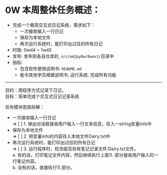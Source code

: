 # 0W 本周整体任务概述：

* 完成一个极简交互式日记系统，需求如下：
  * 一次接收输入一行日记
  * 保存为本地文件
  * 再次运行系统时，能打印出过往的所有日记
* 时限: 0wd4 ~ 1wd3
* 发布: 发布到各自仓库的`_src/om2py0w/0wex1/`目录中
* 指标:
  * 包含软件使用说明书: `README.md`
  * 能令其他学员根据说明书, 运行系统, 完成所有功能

***
目的：用程序方式记录下日记。  
目标：简单完成个交互式日记记录系统  

任务模块思路拆解：  
  * 一次接收输入一行日记  
    => [ ] 1. 弹出对话框接收用户输入一行文本信息，存入一string变量info中  
  * 保存为本地文件  
    => [ ] 2. 把变量info的内容存入本地文件Dairy.txt中  
  * 再次运行系统时，能打印出过往的所有日记  
    => [ ] 3. 运行程序时，检测是否存有笔记记录文件:Dairy.txt文件。  
          a. 有的话，打印笔记文件内容，然后继续执行上面1).  部分接收用户输入的一行笔记内容。  
          b. 没有的话，直接执行1).部分。